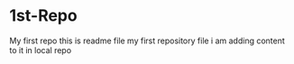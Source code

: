 # 1st-Repo
My first repo
this is readme file
my first repository file
i am adding content to it
in local repo

